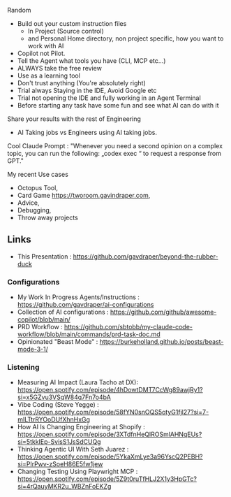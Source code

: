Random

- Build out your custom instruction files
  - In Project (Source control)
  - and Personal Home directory, non project specific, how you want to work with AI
- Copilot not Pilot.
- Tell the Agent what tools you have (CLI, MCP etc...)
- ALWAYS take the free review
- Use as a learning tool
- Don't trust anything (You're absolutely right)
- Trial always Staying in the IDE, Avoid Google etc
- Trial not opening the IDE and fully working in an Agent Terminal
- Before starting any task have some fun and see what AI can do with it

Share your results with the rest of Engineering

- AI Taking jobs vs Engineers using AI taking jobs.

Cool
Claude Prompt : "Whenever you need a second opinion on a complex topic, you can run the following: „codex exec <query>“ to request a response from GPT."

My recent Use cases

- Octopus Tool,
- Card Game https://tworoom.gavindraper.com,
- Advice,
- Debugging,
- Throw away projects

## Links

- This Presentation : https://github.com/gavdraper/beyond-the-rubber-duck

### Configurations

- My Work In Progress Agents/Instructions : https://github.com/gavdraper/ai-configurations
- Collection of AI configurations : https://github.com/github/awesome-copilot/blob/main/
- PRD Workflow : https://github.com/sbtobb/my-claude-code-workflow/blob/main/commands/prd-task-doc.md
- Opinionated "Beast Mode" : https://burkeholland.github.io/posts/beast-mode-3-1/

### Listening

- Measuring AI Impact (Laura Tacho at DX): https://open.spotify.com/episode/4hDowtDMT7CcWg89awjRy1?si=x5GZvu3VSqW84q7Fn7o4bA
- Vibe Coding (Steve Yegge) : https://open.spotify.com/episode/58fYN0snOQS5otyG1fjl27?si=7-mlLTtrRYOoDUfXhnHxGg
- How AI Is Changing Engineering at Shopify : https://open.spotify.com/episode/3XTdfnHeQlROSmlAHNqEUs?si=5tkkIEp-SvisS1JsSdCUQg
- Thinking Agentic UI With Seth Juarez : https://open.spotify.com/episode/5YkaXmLye3a96YscQ2PEBH?si=PlrPwv-zSoeH86E5fw1jew
- Changing Testing Using Playwright MCP : https://open.spotify.com/episode/5Z9t0ruTfHLJ2X1y3HpGTc?si=4rQauyMKR2u_WBZnFoEKZg
